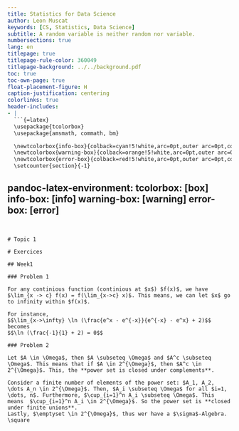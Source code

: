 ```yaml
---
title: Statistics for Data Science
author: Leon Muscat
keywords: [CS, Statistics, Data Science]
subtitle: A random variable is neither random nor variable.
numbersections: true
lang: en
titlepage: true
titlepage-rule-color: 360049
titlepage-background: ../../background.pdf
toc: true
toc-own-page: true
float-placement-figure: H
caption-justification: centering
colorlinks: true
header-includes:
- |
  ```{=latex}
  \usepackage{tcolorbox}
  \usepackage{amsmath, commath, bm}

  \newtcolorbox{info-box}{colback=cyan!5!white,arc=0pt,outer arc=0pt,colframe=cyan!60!black}
  \newtcolorbox{warning-box}{colback=orange!5!white,arc=0pt,outer arc=0pt,colframe=orange!80!black}
  \newtcolorbox{error-box}{colback=red!5!white,arc=0pt,outer arc=0pt,colframe=red!75!black}
  \setcounter{section}{-1}
  ```
pandoc-latex-environment:
tcolorbox: [box]
info-box: [info]
warning-box: [warning]
error-box: [error]
---
```


# Topic 1

# Exercices

## Week1

### Problem 1

For any continious function (continious at $x$) $f(x)$, we have $\lim_{x -> c} f(x) = f(\lim_{x->c} x)$. This means, we can let $x$ go to infinity within $f(x)$.

For instance,
$$\lim_{x->\infty} \ln (\frac{e^x - e^{-x}}{e^{-x} - e^x} + 2)$$
becomes
$$\ln (\frac{-1}{1} + 2) = 0$$

### Problem 2

Let $A \in \Omega$, then $A \subseteq \Omega$ and $A^c \subseteq \Omega$. This means that if $A \in 2^{\Omega}$, then $A^c \in 2^{\Omega}$. This, the **power set is closed under complements**.

Consider a finite number of elements of the power set: $A_1, A_2, \dots A_n \in 2^{\Omega}$. Then, $A_i \subseteq \Omega$ for all $i=1, \dots, n$. Furthermore, $\cup_{i=1}^n A_i \subseteq \Omega$. This means  $\cup_{i=1}^n A_i \in 2^{\Omega}$. So the power set is **closed under finite unions**.
Lastly, $\emptyset \in 2^{\Omega}$, thus wer have a $\sigma$-Algebra. \square 

